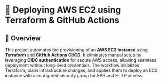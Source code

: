 # 🚀 Deploying AWS EC2 using Terraform & GitHub Actions  

## 📝 Overview  
This project automates the provisioning of an **AWS EC2 instance** using **Terraform** and **GitHub Actions CI/CD**. It eliminates manual setup by leveraging **OIDC authentication** for secure AWS access, allowing seamless deployment without long-lived credentials. The workflow initializes Terraform, plans infrastructure changes, and applies them to deploy an EC2 instance with a configured security group for SSH and HTTP access.

